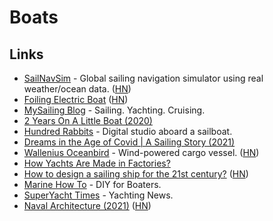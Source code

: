 # Boats

## Links

- [SailNavSim](https://8bitbyte.ca/sailnavsim/) - Global sailing navigation simulator using real weather/ocean data. ([HN](https://news.ycombinator.com/item?id=23661326))
- [Foiling Electric Boat](https://candelaspeedboat.com/) ([HN](https://news.ycombinator.com/item?id=24222208))
- [MySailing Blog](http://www.mysailing.com.au/) - Sailing. Yachting. Cruising.
- [2 Years On A Little Boat (2020)](https://www.youtube.com/watch?v=ycbNQV9oRL4)
- [Hundred Rabbits](https://www.youtube.com/channel/UCzdg4pZb-viC3EdA1zxRl4A) - Digital studio aboard a sailboat.
- [Dreams in the Age of Covid | A Sailing Story (2021)](https://www.youtube.com/watch?v=fpitMQpKaaw)
- [Wallenius Oceanbird](https://www.oceanbirdwallenius.com/) - Wind-powered cargo vessel. ([HN](https://news.ycombinator.com/item?id=26054096))
- [How Yachts Are Made in Factories?](https://www.youtube.com/watch?v=BtWfDIqS_eQ&t=16s)
- [How to design a sailing ship for the 21st century?](https://solar.lowtechmagazine.com/2021/05/how-to-design-a-sailing-ship-for-the-21st-century.html) ([HN](https://news.ycombinator.com/item?id=27181842))
- [Marine How To](https://marinehowto.com/) - DIY for Boaters.
- [SuperYacht Times](https://www.superyachttimes.com/) - Yachting News.
- [Naval Architecture (2021)](https://ciechanow.ski/naval-architecture/) ([HN](https://news.ycombinator.com/item?id=27973295))
